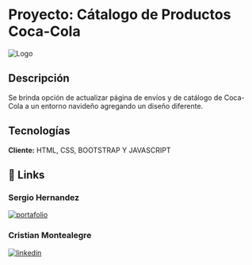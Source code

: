 # Proyecto: Cátalogo de Productos Coca-Cola

![Logo](https://tentulogo.com/wp-content/uploads/HistoriadellogodeCocaCola.jpg)

## Descripción

Se brinda opción de actualizar página de envíos y de catálogo de Coca-Cola a un entorno navideño agregando un diseño diferente. 

##  Tecnologías

**Cliente:** HTML, CSS, BOOTSTRAP Y JAVASCRIPT


## 🔗 Links
### Sergio Hernandez
[![portafolio](https://img.shields.io/badge/my_portfolio-000?style=for-the-badge&logo=ko-fi&logoColor=white)](https://github.com/sergiohernan19)
### Cristian Montealegre
[![linkedin](https://img.shields.io/badge/linkedin-0A66C2?style=for-the-badge&logo=linkedin&logoColor=white)](https://www.linkedin.com/in/cristian-montealegre-b8638b24a/)
